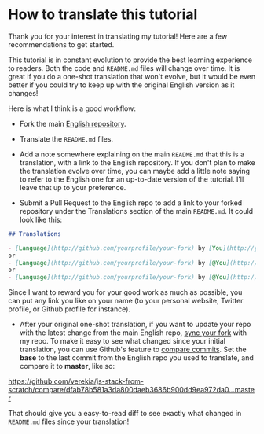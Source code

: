 # How to translate this tutorial

Thank you for your interest in translating my tutorial! Here are a few recommendations to get started.

This tutorial is in constant evolution to provide the best learning experience to readers. Both the code and `README.md` files will change over time. It is great if you do a one-shot translation that won't evolve, but it would be even better if you could try to keep up with the original English version as it changes!

Here is what I think is a good workflow:

- Fork the main [English repository](https://github.com/verekia/js-stack-from-scratch).

- Translate the `README.md` files.

- Add a note somewhere explaining on the main `README.md` that this is a translation, with a link to the English repository. If you don't plan to make the translation evolve over time, you can maybe add a little note saying to refer to the English one for an up-to-date version of the tutorial. I'll leave that up to your preference.

- Submit a Pull Request to the English repo to add a link to your forked repository under the Translations section of the main `README.md`. It could look like this:

```md
## Translations

- [Language](http://github.com/yourprofile/your-fork) by [You](http://yourwebsite.com)
or
- [Language](http://github.com/yourprofile/your-fork) by [@You](http://twitter.com/yourprofile)
or
- [Language](http://github.com/yourprofile/your-fork) by [@You](http://github.com/yourprofile)
```

Since I want to reward you for your good work as much as possible, you can put any link you like on your name (to your personal website, Twitter profile, or Github profile for instance).

- After your original one-shot translation, if you want to update your repo with the latest change from the main English repo, [sync your fork](https://help.github.com/articles/syncing-a-fork/) with my repo. To make it easy to see what changed since your initial translation, you can use Github's feature to [compare commits](https://help.github.com/articles/comparing-commits-across-time/#comparing-commits). Set the **base** to the last commit from the English repo you used to translate, and compare it to **master**, like so:

https://github.com/verekia/js-stack-from-scratch/compare/dfab78b581a3da800daeb3686b900dd9ea972da0...master

That should give you a easy-to-read diff to see exactly what changed in `README.md` files since your translation!
